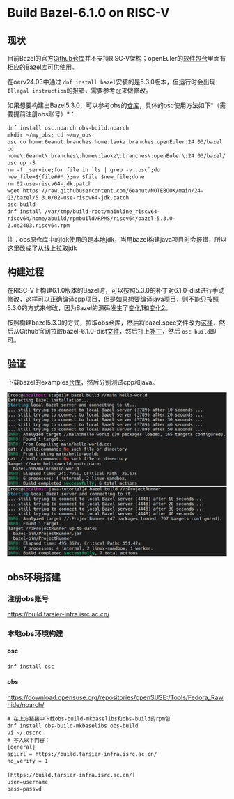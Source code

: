 # Build Bazel-6.1.0 on RISC-V

## 现状

目前Bazel的官方[Github仓库](https://github.com/bazelbuild/bazel)并不支持RISC-V架构；openEuler的[软件包仓](https://gitee.com/src-openeuler)里面有相应的[Bazel库](https://gitee.com/src-openeuler/bazel)可供使用。

在oerv24.03中通过 `dnf install bazel`安装的是5.3.0版本，但运行时会出现 `Illegal instruction`的报错，需要参考[pr](https://gitee.com/src-openeuler/bazel/pulls/29)来做修改。

如果想要构建出Bazel5.3.0，可以参考obs的[仓库](https://build.tarsier-infra.isrc.ac.cn/package/show/home:6eanut:branches:home:laokz:branches:openEuler:24.03/bazel)，具体的osc使用方法如下*（需要提前注册obs账号）*：

```
dnf install osc.noarch obs-build.noarch
mkdir ~/my_obs; cd ~/my_obs
osc co home:6eanut:branches:home:laokz:branches:openEuler:24.03/bazel
cd home\:6eanut\:branches\:home\:laokz\:branches\:openEuler\:24.03/bazel/
osc up -S
rm -f _service;for file in `ls | grep -v .osc`;do new_file=${file##*:};mv $file $new_file;done
rm 02-use-riscv64-jdk.patch
wget https://raw.githubusercontent.com/6eanut/NOTEBOOK/main/24-Q3/bazel/5.3.0/02-use-riscv64-jdk.patch
osc build
dnf install /var/tmp/build-root/mainline_riscv64-riscv64/home/abuild/rpmbuild/RPMS/riscv64/bazel-5.3.0-2.oe2403.riscv64.rpm
```

注：obs原仓库中的jdk使用的是本地jdk，当用bazel构建java项目时会报错，所以这里改成了从线上拉取jdk

## 构建过程

在RISC-V上构建6.1.0版本的Bazel时，可以按照5.3.0的补丁对6.1.0-dist进行手动修改，这样可以正确编译cpp项目，但是如果想要编译java项目，则不能只按照5.3.0的方式来修改，因为Bazel的源码发生了[变化1](https://github.com/bazelbuild/bazel/commit/b74111671713f132869b94cf3686cc427c67663a?diff=split&w=1#diff-71b1b422b92a8ed8ad51762a6f203632dddcff633df7f4bf3328adaa2d961a08)和[变化2](https://github.com/bazelbuild/bazel/commit/d5559c16ac008b86345fbbade5d600181a2fce6f?diff=split&w=1)。

按照构建bazel5.3.0的方式，拉取obs仓库，然后将bazel.spec文件改为[这样](https://github.com/6eanut/NOTEBOOK/blob/main/24-Q3/bazel/6.1.0/bazel.spec)，然后从Github官网拉取bazel-6.1.0-dist[文件](https://github.com/bazelbuild/bazel/releases/download/6.1.0/bazel-6.1.0-dist.zip)，然后打上[补丁](https://github.com/6eanut/NOTEBOOK/blob/main/24-Q3/bazel/6.1.0/bazel610-riscv64.patch)，然后 `osc build`即可。

## 验证

下载bazel的examples[仓库](https://github.com/bazelbuild/examples)，然后分别测试cpp和java。

![1723538344316](image/build-bazel610-riscv/1723538344316.png)![1723538351218](image/build-bazel610-riscv/1723538351218.png)

## obs环境搭建

### 注册obs账号

https://build.tarsier-infra.isrc.ac.cn/

### 本地obs环境构建

#### osc

```
dnf install osc
```

#### obs

https://download.opensuse.org/repositories/openSUSE:/Tools/Fedora_Rawhide/noarch/

```
# 在上方链接中下载obs-build-mkbaselibs和obs-build的rpm包
dnf install obs-build-mkbaselibs obs-build
vi ~/.oscrc
# 写入以下内容：
[general]
apiurl = https://build.tarsier-infra.isrc.ac.cn/
no_verify = 1

[https://build.tarsier-infra.isrc.ac.cn/]
user=username
pass=passwd
```

